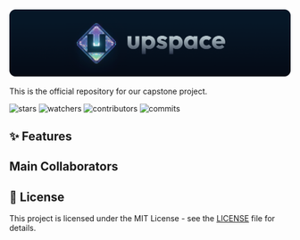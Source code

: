 ![banner](public/banner.png)

 This is the official repository for our capstone project.

![stars](https://img.shields.io/github/stars/ivanreeve/capstone)
![watchers](https://img.shields.io/github/watchers/ivanreeve/capstone)
![contributors](https://img.shields.io/github/contributors/ivanreeve/capstone)
![commits](https://img.shields.io/github/commit-activity/w/ivanreeve/capstone)

## ✨ Features


## Main Collaborators


## 📄 License

This project is licensed under the MIT License - see the [LICENSE](LICENSE) file for details.

